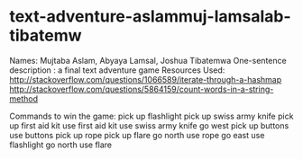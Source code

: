 # text-adventure-aslammuj-lamsalab-tibatemw
Names: Mujtaba Aslam, Abyaya Lamsal, Joshua Tibatemwa
One-sentence description : a final text adventure game
Resources Used: http://stackoverflow.com/questions/1066589/iterate-through-a-hashmap
				http://stackoverflow.com/questions/5864159/count-words-in-a-string-method


Commands to win the game:
pick up flashlight
pick up swiss army knife
pick up first aid kit
use first aid kit
use swiss army knife
go west
pick up buttons
use buttons
pick up rope
pick up flare
go north
use rope
go east
use flashlight
go north
use flare
